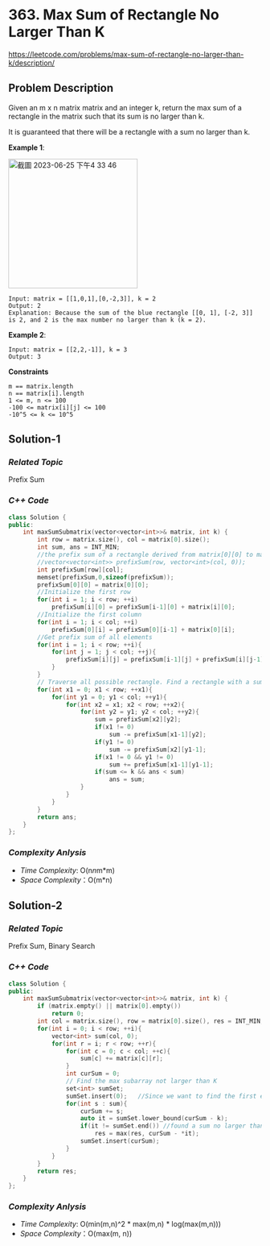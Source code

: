 # 363. Max Sum of Rectangle No Larger Than K
https://leetcode.com/problems/max-sum-of-rectangle-no-larger-than-k/description/


## Problem Description

Given an m x n matrix matrix and an integer k, return the max sum of a rectangle in the matrix such that its sum is no larger than k.

It is guaranteed that there will be a rectangle with a sum no larger than k.


**Example 1**:

<img width="257" alt="截圖 2023-06-25 下午4 33 46" src="https://github.com/Eddiecc06/LeetCode/assets/18256877/56b67f4f-16f0-4c3d-8349-719d4020eb80">

```
Input: matrix = [[1,0,1],[0,-2,3]], k = 2
Output: 2
Explanation: Because the sum of the blue rectangle [[0, 1], [-2, 3]] is 2, and 2 is the max number no larger than k (k = 2).
```
**Example 2**:
```
Input: matrix = [[2,2,-1]], k = 3
Output: 3
```

**Constraints**
```
m == matrix.length
n == matrix[i].length
1 <= m, n <= 100
-100 <= matrix[i][j] <= 100
-10^5 <= k <= 10^5
```

## Solution-1

### _Related Topic_
   Prefix Sum

### _C++ Code_
```cpp
class Solution {
public:
    int maxSumSubmatrix(vector<vector<int>>& matrix, int k) {
        int row = matrix.size(), col = matrix[0].size();
        int sum, ans = INT_MIN;
        //the prefix sum of a rectangle derived from matrix[0][0] to matrix[i][j]
        //vector<vector<int>> prefixSum(row, vector<int>(col, 0));
        int prefixSum[row][col];
        memset(prefixSum,0,sizeof(prefixSum));
        prefixSum[0][0] = matrix[0][0];
        //Initialize the first row
        for(int i = 1; i < row; ++i)
            prefixSum[i][0] = prefixSum[i-1][0] + matrix[i][0];
        //Initialize the first column
        for(int i = 1; i < col; ++i)
            prefixSum[0][i] = prefixSum[0][i-1] + matrix[0][i];            
        //Get prefix sum of all elements
        for(int i = 1; i < row; ++i){
            for(int j = 1; j < col; ++j){
                prefixSum[i][j] = prefixSum[i-1][j] + prefixSum[i][j-1] - prefixSum[i-1][j-1] + matrix[i][j];
            }
        }
        // Traverse all possible rectangle. Find a rectangle with a sum no larger than k
        for(int x1 = 0; x1 < row; ++x1){
            for(int y1 = 0; y1 < col; ++y1){
                for(int x2 = x1; x2 < row; ++x2){
                    for(int y2 = y1; y2 < col; ++y2){
                        sum = prefixSum[x2][y2];
                        if(x1 != 0)
                            sum -= prefixSum[x1-1][y2];
                        if(y1 != 0)
                            sum -= prefixSum[x2][y1-1];
                        if(x1 != 0 && y1 != 0)
                            sum += prefixSum[x1-1][y1-1];
                        if(sum <= k && ans < sum)
                            ans = sum;
                    }
                }
            }
        }
        return ans;
    }
};
```

### _Complexity Anlysis_
- _Time Complexity_: O(n*n*m*m)
- _Space Complexity_：O(m*n)

## Solution-2

### _Related Topic_
   Prefix Sum, Binary Search

### _C++ Code_
```cpp
class Solution {
public:
    int maxSumSubmatrix(vector<vector<int>>& matrix, int k) {
        if (matrix.empty() || matrix[0].empty())
            return 0;
        int col = matrix.size(), row = matrix[0].size(), res = INT_MIN;
        for(int i = 0; i < row; ++i){
            vector<int> sum(col, 0);
            for(int r = i; r < row; ++r){
                for(int c = 0; c < col; ++c){
                    sum[c] += matrix[c][r];
                }
                int curSum = 0;
                // Find the max subarray not larger than K 
                set<int> sumSet;
                sumSet.insert(0);   //Since we want to find the first element that >= (curSum - k). insert 0 so that we can update the answer
                for(int s : sum){
                    curSum += s;
                    auto it = sumSet.lower_bound(curSum - k);
                    if(it != sumSet.end()) //found a sum no larger than K
                        res = max(res, curSum - *it);
                    sumSet.insert(curSum);
                }
            }
        }
        return res;
    }
};
```

### _Complexity Anlysis_
- _Time Complexity_: O(min(m,n)^2 * max(m,n) * log(max(m,n)))
- _Space Complexity_：O(max(m, n))
